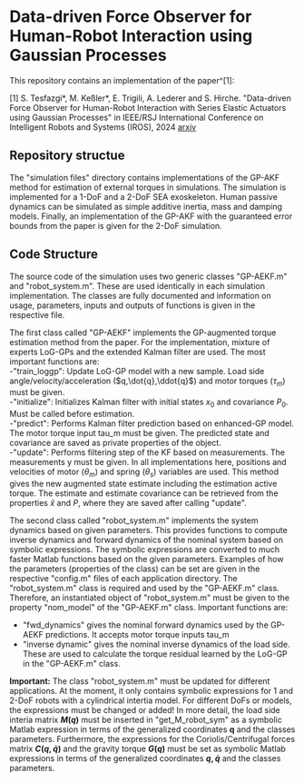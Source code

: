 # Data-driven Force Observer for Human-Robot Interaction using Gaussian Processes
This repository contains an implementation of the paper^[1]:

[1] S. Tesfazgi*, M. Keßler*, E. Trigili, A. Lederer and S. Hirche. "Data-driven Force Observer for Human-Robot Interaction with Series Elastic Actuators using Gaussian Processes" in IEEE/RSJ International Conference on Intelligent Robots and Systems (IROS), 2024 [arxiv](https://arxiv.org/abs/2405.08711)

## Repository structue
The "simulation files" directory contains implementations of the GP-AKF method for estimation of external torques in simulations. The simulation is implemented for a 1-DoF and a 2-DoF SEA exoskeleton. Human passive dynamics can be simulated as simple additive inertia, mass and damping models. Finally, an implementation of the GP-AKF with the guaranteed error bounds from the paper is given for the 2-DoF simulation.

## Code Structure
The source code of the simulation uses two generic classes "GP-AEKF.m" and "robot_system.m". These are used identically in each simulation implementation. The classes are fully documented and information on usage, parameters, inputs and outputs of functions is given in the respective file. 

The first class called "GP-AEKF" implements the GP-augmented torque estimation method from the paper. For the implementation, mixture of experts LoG-GPs and the extended Kalman filter are used. The most important functions are:  
-"train_loggp": Update LoG-GP model with a new sample. Load side angle/velocity/acceleration ($q,\dot{q},\ddot{q}$) and motor torques ($\tau_m$) must be given.  
-"initialize": Initializes Kalman filter with initial states $x_0$ and covariance $P_0$. Must be called before estimation.  
-"predict": Performs Kalman filter prediction based on enhanced-GP model. The motor torque input tau_m must be given. The predicted state and covariance are saved as private properties of the object.  
-"update": Performs filtering step of the KF based on measurements. The measurements y must be given. In all implementations here, positions and velocities of motor ($\theta_m$) and spring ($\theta_s$) variables are used. This method gives the new augmented state estimate including the estimation active torque. The estimate and estimate covariance can be retrieved from the properties $\hat{x}$ and $P$, where they are saved after calling "update".  

The second class called "robot_system.m" implements the system dynamics based on given parameters. This provides functions to compute inverse dynamics and forward dynamics of the nominal system based on symbolic expressions. The symbolic expressions are converted to much faster Matlab functions based on the given parameters. Examples of how the parameters (properties of the class) can be set are given in the respective "config.m" files of each application directory. The "robot_system.m" class is required and used by the "GP-AEKF.m" class. Therefore, an instantiated object of "robot_system.m" must be given to the property "nom_model" of the "GP-AEKF.m" class. Important functions are:
- "fwd_dynamics" gives the nominal forward dynamics used by the GP-AEKF predictions. It accepts motor torque inputs tau_m
- "inverse dynamic" gives the nominal inverse dynamics of the load side. These are used to calculate the torque residual learned by the LoG-GP in the "GP-AEKF.m" class.

**Important:**
The class "robot_system.m" must be updated for different applications. At the moment, it only contains symbolic expressions for 1 and 2-DoF robots with a cylindrical intertia model. For different DoFs or models, the expressions must be changed or added! In more detail, the load side interia matrix **$M(q)$** must be inserted in "get_M_robot_sym" as a symbolic Matlab expression in terms of the generalized coordinates **q** and the classes parameters. Furthermore, the expressions for the Coriolis/Centrifugal forces matrix **$C(q,\dot{q})$** and the gravity torque **$G(q)$** must be set as symbolic Matlab expressions in terms of the generalized coordinates **$q,\dot{q}$** and the classes parameters.

